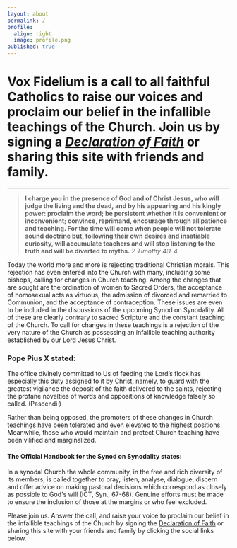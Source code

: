```yaml
---
layout: about
permalink: /
profile:
  align: right
  image: profile.png
published: true
---
```


# Vox Fidelium is a call to all faithful Catholics to raise our voices and proclaim our belief in the infallible teachings of the Church. Join us by signing a [*Declaration of Faith*](/statement-of-faith) or sharing this site with friends and family.
---
>  **I charge you in the presence of God and of Christ Jesus, who will judge the living and the dead, and by his appearing and his kingly power: proclaim the word; be persistent whether it is convenient or inconvenient; convince, reprimand, encourage through all patience and teaching. For the time will come when people will not tolerate sound doctrine but, following their own desires and insatiable curiosity, will accumulate teachers and will stop listening to the truth and will be diverted to myths.** *2 Timothy 4:1-4*

Today the world more and more is rejecting traditional Christian morals. This rejection has even entered into the Church with many, including some bishops, calling for changes in Church teaching. Among the changes that are sought are the ordination of women to Sacred Orders, the acceptance of homosexual acts as virtuous, the admission of divorced and remarried to Communion, and the acceptance of contraception. These issues are even to be included in the discussions of the upcoming Synod on Synodality. All of these are clearly contrary to sacred Scripture and the constant teaching of the Church. To call for changes in these teachings is a rejection of the very nature of the Church as possessing an infallible teaching authority established by our Lord Jesus Christ.
 
### Pope Pius X stated:
 
The office divinely committed to Us of feeding the Lord’s flock has especially this duty assigned to it by Christ, namely, to guard with the greatest vigilance the deposit of the faith delivered to the saints, rejecting the profane novelties of words and oppositions of knowledge falsely so called. (Pascendi )
 
Rather than being opposed, the promoters of these changes in Church teachings have been tolerated and even elevated to the highest positions. Meanwhile, those who would maintain and protect Church teaching have been vilified and marginalized. 

 
#### The Official Handbook for the Synod on Synodality states:
 In a synodal Church the whole community, in the free and rich diversity of its members, is called together to pray, listen, analyse, dialogue, discern and offer advice on making pastoral decisions which correspond as closely as possible to God's will (ICT, Syn., 67-68). Genuine efforts must be made to ensure the inclusion of those at the margins or who feel excluded.
 
Please join us. Answer the call, and raise your voice to proclaim our belief in the infallible teachings of the Church by signing the [Declaration of Faith](/statement-of-faith) or sharing this site with your friends and family by clicking the social links below.
